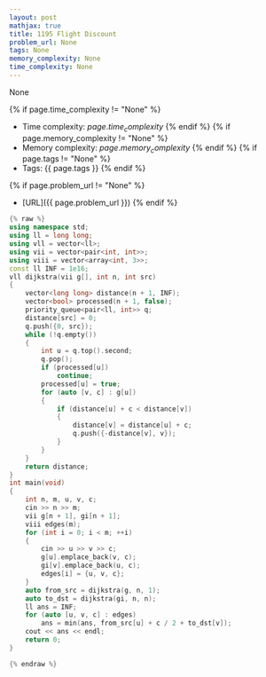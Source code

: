 ```yaml
---
layout: post
mathjax: true
title: 1195 Flight Discount
problem_url: None
tags: None
memory_complexity: None
time_complexity: None
---
```


None


{% if page.time_complexity != "None" %}
- Time complexity: ${{ page.time_complexity }}$
{% endif %}
{% if page.memory_complexity != "None" %}
- Memory complexity: ${{ page.memory_complexity }}$
{% endif %}
{% if page.tags != "None" %}
- Tags: {{ page.tags }}
{% endif %}

{% if page.problem_url != "None" %}
- [URL]({{ page.problem_url }})
{% endif %}

```cpp
{% raw %}
using namespace std;
using ll = long long;
using vll = vector<ll>;
using vii = vector<pair<int, int>>;
using viii = vector<array<int, 3>>;
const ll INF = 1e16;
vll dijkstra(vii g[], int n, int src)
{
    vector<long long> distance(n + 1, INF);
    vector<bool> processed(n + 1, false);
    priority_queue<pair<ll, int>> q;
    distance[src] = 0;
    q.push({0, src});
    while (!q.empty())
    {
        int u = q.top().second;
        q.pop();
        if (processed[u])
            continue;
        processed[u] = true;
        for (auto [v, c] : g[u])
        {
            if (distance[u] + c < distance[v])
            {
                distance[v] = distance[u] + c;
                q.push({-distance[v], v});
            }
        }
    }
    return distance;
}
int main(void)
{
    int n, m, u, v, c;
    cin >> n >> m;
    vii g[n + 1], gi[n + 1];
    viii edges(m);
    for (int i = 0; i < m; ++i)
    {
        cin >> u >> v >> c;
        g[u].emplace_back(v, c);
        gi[v].emplace_back(u, c);
        edges[i] = {u, v, c};
    }
    auto from_src = dijkstra(g, n, 1);
    auto to_dst = dijkstra(gi, n, n);
    ll ans = INF;
    for (auto [u, v, c] : edges)
        ans = min(ans, from_src[u] + c / 2 + to_dst[v]);
    cout << ans << endl;
    return 0;
}

{% endraw %}
```